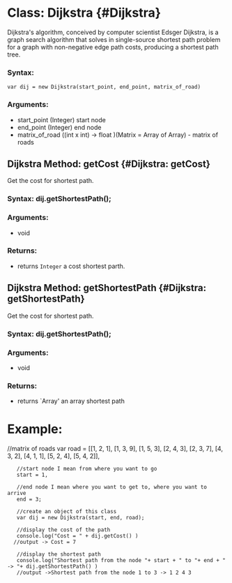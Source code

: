 Class: Dijkstra {#Dijkstra}
===========================================

Dijkstra's algorithm, conceived by computer scientist Edsger Dijkstra, is a graph search algorithm that solves in single-source shortest path problem for a graph with non-negative edge path costs, producing a shortest path tree.

### Syntax:

    var dij = new Dijkstra(start_point, end_point, matrix_of_road)

### Arguments:

- start_point (Integer) start node
- end_point   (Integer) end node 
- matrix_of_road ((int x int) -> float )(Matrix = Array of Array) - matrix of roads

Dijkstra Method: getCost {#Dijkstra: getCost}
-------------------------------------------------------------

Get the cost for shortest path.

### Syntax: dij.getShortestPath();

### Arguments:

- void

### Returns:

- returns `Integer` a cost shortest parth.


Dijkstra Method: getShortestPath {#Dijkstra: getShortestPath}
-------------------------------------------------------------

Get the cost for shortest path.

### Syntax: dij.getShortestPath();

### Arguments:

- void

### Returns:

- returns `Array' an array shortest path


# Example:

   
  //matrix of roads
  var road = [[1, 2, 1],
             [1, 3, 9],
             [1, 5, 3],
             [2, 4, 3],
             [2, 3, 7],
             [4, 3, 2],
             [4, 1, 1],
             [5, 2, 4],
             [5, 4, 2]], 

       //start node I mean from where you want to go
       start = 1, 

       //end node I mean where you want to get to, where you want to arrive
       end = 3;

       //create an object of this class
       var dij = new Dijkstra(start, end, road);

       //display the cost of the path
       console.log("Cost = " + dij.getCost() ) 
      //output -> Cost = 7

       //display the shortest path
       console.log("Shortest path from the node "+ start + " to "+ end + " -> "+ dij.getShortestPath() )
       //output ->Shortest path from the node 1 to 3 -> 1 2 4 3
   
